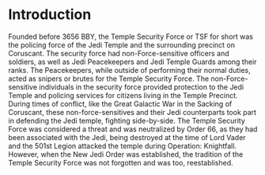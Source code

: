# Introduction
Founded before 3656 BBY, the Temple Security Force or TSF for short was the policing force of the Jedi Temple and the surrounding precinct on Coruscant.
The security force had non-Force-sensitive officers and soldiers, as well as Jedi Peacekeepers and Jedi Temple Guards among their ranks.
The Peacekeepers, while outside of performing their normal duties, acted as snipers or brutes for the Temple Security Force.
The non-Force-sensitive individuals in the security force provided protection to the Jedi Temple and policing services for citizens living in the Temple Precinct.
During times of conflict, like the Great Galactic War in the Sacking of Coruscant, these non-force-sensitives and their Jedi counterparts took part in defending the Jedi temple, fighting side-by-side.
The Temple Security Force was considered a threat and was neutralized by Order 66, as they had been associated with the Jedi, being destroyed at the time of Lord Vader and the 501st Legion attacked the temple during Operation: Knightfall.
However, when the New Jedi Order was established, the tradition of the Temple Security Force was not forgotten and was too, reestablished.